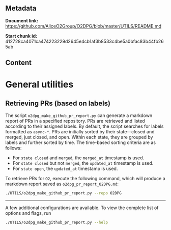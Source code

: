## Metadata

**Document link:** https://github.com/AliceO2Group/O2DPG/blob/master/UTILS/README.md

**Start chunk id:** 412728ca4071ca474223229d2645e4cb1af3b8533c4be5a0bfac83b44fb265ab

## Content

# General utilities

## Retrieving PRs (based on labels)

The script `o2dpg_make_github_pr_report.py` can generate a markdown report of PRs in a specified repository. PRs are retrieved and listed according to their assigned labels. By default, the script searches for labels formatted as `async-*`. PRs are initially sorted by their state—closed and merged, just closed, and open. Within each state, they are grouped by labels and further sorted by time. The time-based sorting criteria are as follows:

- For `state closed` and `merged`, the `merged_at` timestamp is used.
- For `state closed` but not `merged`, the `updated_at` timestamp is used.
- For `state open`, the `updated_at` timestamp is used.

To retrieve PRs for `O2`, execute the following command, which will produce a markdown report saved as `o2dpg_pr_report_O2DPG.md`:
```bash
./UTILS/o2dpg_make_github_pr_report.py --repo O2DPG
```

---

A few additional configurations are available. To view the complete list of options and flags, run
```bash
./UTILS/o2dpg_make_github_pr_report.py --help
```